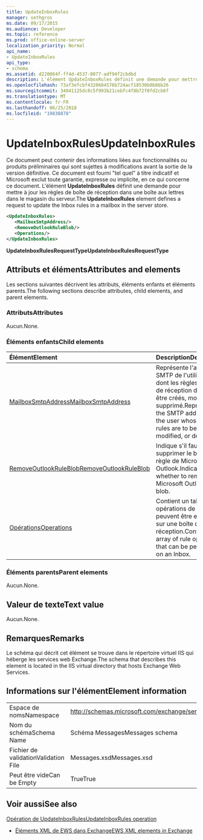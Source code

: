 ```yaml
---
title: UpdateInboxRules
manager: sethgros
ms.date: 09/17/2015
ms.audience: Developer
ms.topic: reference
ms.prod: office-online-server
localization_priority: Normal
api_name:
- UpdateInboxRules
api_type:
- schema
ms.assetid: d220064f-ff4d-4537-8077-adf94f2cbdbd
description: L'élément UpdateInboxRules définit une demande pour mettre à jour les règles de boîte de réception dans une boîte aux lettres dans le magasin du serveur.
ms.openlocfilehash: 73af3efcbf4320604576b724acf18530b8b86b26
ms.sourcegitcommit: 34041125dc8c5f993b21cebfc4f8b72f0fd2cb6f
ms.translationtype: MT
ms.contentlocale: fr-FR
ms.lasthandoff: 06/25/2018
ms.locfileid: "19838878"
---
```

# <a name="updateinboxrules"></a><span data-ttu-id="a5c0d-103">UpdateInboxRules</span><span class="sxs-lookup"><span data-stu-id="a5c0d-103">UpdateInboxRules</span></span>

<span data-ttu-id="a5c0d-104">Ce document peut contenir des informations liées aux fonctionnalités ou produits préliminaires qui sont sujettes à modifications avant la sortie de la version définitive. Ce document est fourni "tel quel" à titre indicatif et Microsoft exclut toute garantie, expresse ou implicite, en ce qui concerne ce document. L'élément **UpdateInboxRules** définit une demande pour mettre à jour les règles de boîte de réception dans une boîte aux lettres dans le magasin du serveur.</span><span class="sxs-lookup"><span data-stu-id="a5c0d-104">The **UpdateInboxRules** element defines a request to update the Inbox rules in a mailbox in the server store.</span></span> 
  
```XML
<UpdateInboxRules>
   <MailboxSmtpAddress/>
   <RemoveOutlookRuleBlob/>
   <Operations/>
</UpdateInboxRules>
```

 <span data-ttu-id="a5c0d-105">**UpdateInboxRulesRequestType**</span><span class="sxs-lookup"><span data-stu-id="a5c0d-105">**UpdateInboxRulesRequestType**</span></span>
## <a name="attributes-and-elements"></a><span data-ttu-id="a5c0d-106">Attributs et éléments</span><span class="sxs-lookup"><span data-stu-id="a5c0d-106">Attributes and elements</span></span>

<span data-ttu-id="a5c0d-107">Les sections suivantes décrivent les attributs, éléments enfants et éléments parents.</span><span class="sxs-lookup"><span data-stu-id="a5c0d-107">The following sections describe attributes, child elements, and parent elements.</span></span>
  
### <a name="attributes"></a><span data-ttu-id="a5c0d-108">Attributs</span><span class="sxs-lookup"><span data-stu-id="a5c0d-108">Attributes</span></span>

<span data-ttu-id="a5c0d-109">Aucun.</span><span class="sxs-lookup"><span data-stu-id="a5c0d-109">None.</span></span>
  
### <a name="child-elements"></a><span data-ttu-id="a5c0d-110">Éléments enfants</span><span class="sxs-lookup"><span data-stu-id="a5c0d-110">Child elements</span></span>

|<span data-ttu-id="a5c0d-111">**Élément**</span><span class="sxs-lookup"><span data-stu-id="a5c0d-111">**Element**</span></span>|<span data-ttu-id="a5c0d-112">**Description**</span><span class="sxs-lookup"><span data-stu-id="a5c0d-112">**Description**</span></span>|
|:-----|:-----|
|[<span data-ttu-id="a5c0d-113">MailboxSmtpAddress</span><span class="sxs-lookup"><span data-stu-id="a5c0d-113">MailboxSmtpAddress</span></span>](mailboxsmtpaddress.md) <br/> |<span data-ttu-id="a5c0d-114">Représente l'adresse SMTP de l'utilisateur dont les règles de boîte de réception doivent être créés, modifié ou supprimé.</span><span class="sxs-lookup"><span data-stu-id="a5c0d-114">Represents the SMTP address of the user whose Inbox rules are to be created, modified, or deleted.</span></span>  <br/> |
|[<span data-ttu-id="a5c0d-115">RemoveOutlookRuleBlob</span><span class="sxs-lookup"><span data-stu-id="a5c0d-115">RemoveOutlookRuleBlob</span></span>](removeoutlookruleblob.md) <br/> |<span data-ttu-id="a5c0d-116">Indique s'il faut supprimer le blob de règle de Microsoft Outlook.</span><span class="sxs-lookup"><span data-stu-id="a5c0d-116">Indicates whether to remove the Microsoft Outlook rule blob.</span></span>  <br/> |
|[<span data-ttu-id="a5c0d-117">Opérations</span><span class="sxs-lookup"><span data-stu-id="a5c0d-117">Operations</span></span>](operations.md) <br/> |<span data-ttu-id="a5c0d-118">Contient un tableau des opérations de règle qui peuvent être effectuées sur une boîte de réception.</span><span class="sxs-lookup"><span data-stu-id="a5c0d-118">Contains an array of rule operations that can be performed on an Inbox.</span></span>  <br/> |
   
### <a name="parent-elements"></a><span data-ttu-id="a5c0d-119">Éléments parents</span><span class="sxs-lookup"><span data-stu-id="a5c0d-119">Parent elements</span></span>

<span data-ttu-id="a5c0d-120">Aucun.</span><span class="sxs-lookup"><span data-stu-id="a5c0d-120">None.</span></span>
  
## <a name="text-value"></a><span data-ttu-id="a5c0d-121">Valeur de texte</span><span class="sxs-lookup"><span data-stu-id="a5c0d-121">Text value</span></span>

<span data-ttu-id="a5c0d-122">Aucun.</span><span class="sxs-lookup"><span data-stu-id="a5c0d-122">None.</span></span>
  
## <a name="remarks"></a><span data-ttu-id="a5c0d-123">Remarques</span><span class="sxs-lookup"><span data-stu-id="a5c0d-123">Remarks</span></span>

<span data-ttu-id="a5c0d-124">Le schéma qui décrit cet élément se trouve dans le répertoire virtuel IIS qui héberge les services web Exchange.</span><span class="sxs-lookup"><span data-stu-id="a5c0d-124">The schema that describes this element is located in the IIS virtual directory that hosts Exchange Web Services.</span></span>
  
## <a name="element-information"></a><span data-ttu-id="a5c0d-125">Informations sur l'élément</span><span class="sxs-lookup"><span data-stu-id="a5c0d-125">Element information</span></span>

|||
|:-----|:-----|
|<span data-ttu-id="a5c0d-126">Espace de noms</span><span class="sxs-lookup"><span data-stu-id="a5c0d-126">Namespace</span></span>  <br/> |http://schemas.microsoft.com/exchange/services/2006/messages  <br/> |
|<span data-ttu-id="a5c0d-127">Nom du schéma</span><span class="sxs-lookup"><span data-stu-id="a5c0d-127">Schema Name</span></span>  <br/> |<span data-ttu-id="a5c0d-128">Schéma Messages</span><span class="sxs-lookup"><span data-stu-id="a5c0d-128">Messages schema</span></span>  <br/> |
|<span data-ttu-id="a5c0d-129">Fichier de validation</span><span class="sxs-lookup"><span data-stu-id="a5c0d-129">Validation File</span></span>  <br/> |<span data-ttu-id="a5c0d-130">Messages.xsd</span><span class="sxs-lookup"><span data-stu-id="a5c0d-130">Messages.xsd</span></span>  <br/> |
|<span data-ttu-id="a5c0d-131">Peut être vide</span><span class="sxs-lookup"><span data-stu-id="a5c0d-131">Can be Empty</span></span>  <br/> |<span data-ttu-id="a5c0d-132">True</span><span class="sxs-lookup"><span data-stu-id="a5c0d-132">True</span></span>  <br/> |
   
## <a name="see-also"></a><span data-ttu-id="a5c0d-133">Voir aussi</span><span class="sxs-lookup"><span data-stu-id="a5c0d-133">See also</span></span>



[<span data-ttu-id="a5c0d-134">Opération de UpdateInboxRules</span><span class="sxs-lookup"><span data-stu-id="a5c0d-134">UpdateInboxRules operation</span></span>](updateinboxrules-operation.md)


- [<span data-ttu-id="a5c0d-135">Éléments XML de EWS dans Exchange</span><span class="sxs-lookup"><span data-stu-id="a5c0d-135">EWS XML elements in Exchange</span></span>](ews-xml-elements-in-exchange.md)

